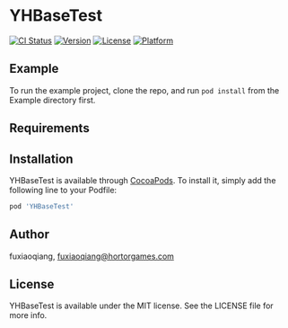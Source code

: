 # YHBaseTest

[![CI Status](https://img.shields.io/travis/fuxiaoqiang/YHBaseTest.svg?style=flat)](https://travis-ci.org/fuxiaoqiang/YHBaseTest)
[![Version](https://img.shields.io/cocoapods/v/YHBaseTest.svg?style=flat)](https://cocoapods.org/pods/YHBaseTest)
[![License](https://img.shields.io/cocoapods/l/YHBaseTest.svg?style=flat)](https://cocoapods.org/pods/YHBaseTest)
[![Platform](https://img.shields.io/cocoapods/p/YHBaseTest.svg?style=flat)](https://cocoapods.org/pods/YHBaseTest)

## Example

To run the example project, clone the repo, and run `pod install` from the Example directory first.

## Requirements

## Installation

YHBaseTest is available through [CocoaPods](https://cocoapods.org). To install
it, simply add the following line to your Podfile:

```ruby
pod 'YHBaseTest'
```

## Author

fuxiaoqiang, fuxiaoqiang@hortorgames.com

## License

YHBaseTest is available under the MIT license. See the LICENSE file for more info.
